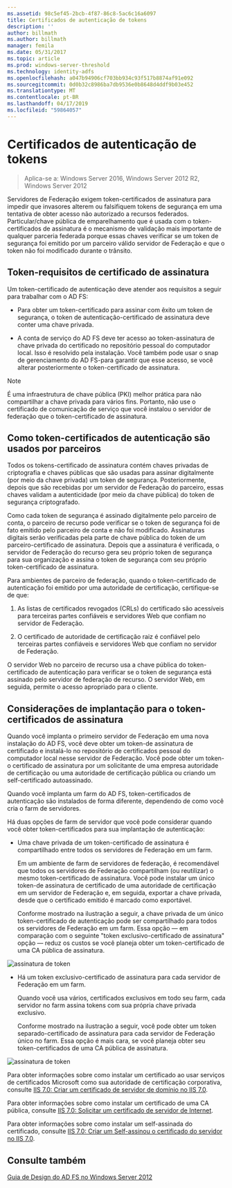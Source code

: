```yaml
---
ms.assetid: 98c5ef45-2bcb-4f87-86c8-5ac6c16a6097
title: Certificados de autenticação de tokens
description: ''
author: billmath
ms.author: billmath
manager: femila
ms.date: 05/31/2017
ms.topic: article
ms.prod: windows-server-threshold
ms.technology: identity-adfs
ms.openlocfilehash: a047b94906cf703bb934c93f517b8874af91e092
ms.sourcegitcommit: 0d0b32c8986ba7db9536e0b8648d4ddf9b03e452
ms.translationtype: MT
ms.contentlocale: pt-BR
ms.lasthandoff: 04/17/2019
ms.locfileid: "59864057"
---
```

# <a name="token-signing-certificates"></a>Certificados de autenticação de tokens

>Aplica-se a: Windows Server 2016, Windows Server 2012 R2, Windows Server 2012

Servidores de Federação exigem token\-certificados de assinatura para impedir que invasores alterem ou falsifiquem tokens de segurança em uma tentativa de obter acesso não autorizado a recursos federados. Particular\/chave pública de emparelhamento que é usada com o token\-certificados de assinatura é o mecanismo de validação mais importante de qualquer parceria federada porque essas chaves verificar se um token de segurança foi emitido por um parceiro válido servidor de Federação e que o token não foi modificado durante o trânsito.  
  
## <a name="token-signing-certificate-requirements"></a>Token\-requisitos de certificado de assinatura  
Um token\-certificado de autenticação deve atender aos requisitos a seguir para trabalhar com o AD FS:  
  
-   Para obter um token\-certificado para assinar com êxito um token de segurança, o token de autenticação\-certificado de assinatura deve conter uma chave privada.  
  
-   A conta de serviço do AD FS deve ter acesso ao token\-assinatura de chave privada do certificado no repositório pessoal do computador local. Isso é resolvido pela instalação. Você também pode usar o snap de gerenciamento do AD FS\-para garantir que esse acesso, se você alterar posteriormente o token\-certificado de assinatura.  
  
> [!NOTE]  
> É uma infraestrutura de chave pública \(PKI\) melhor prática para não compartilhar a chave privada para vários fins. Portanto, não use o certificado de comunicação de serviço que você instalou o servidor de federação que o token\-certificado de assinatura.  
  
## <a name="how-token-signing-certificates-are-used-across-partners"></a>Como token\-certificados de autenticação são usados por parceiros  
Todos os tokens\-certificado de assinatura contém chaves privadas de criptografia e chaves públicas que são usadas para assinar digitalmente \(por meio da chave privada\) um token de segurança. Posteriormente, depois que são recebidas por um servidor de Federação do parceiro, essas chaves validam a autenticidade \(por meio da chave pública\) do token de segurança criptografado.  
  
Como cada token de segurança é assinado digitalmente pelo parceiro de conta, o parceiro de recurso pode verificar se o token de segurança foi de fato emitido pelo parceiro de conta e não foi modificado. Assinaturas digitais serão verificadas pela parte de chave pública do token de um parceiro\-certificado de assinatura. Depois que a assinatura é verificada, o servidor de Federação do recurso gera seu próprio token de segurança para sua organização e assina o token de segurança com seu próprio token\-certificado de assinatura.  
  
Para ambientes de parceiro de federação, quando o token\-certificado de autenticação foi emitido por uma autoridade de certificação, certifique-se de que:  
  
1.  As listas de certificados revogados \(CRLs\) do certificado são acessíveis para terceiras partes confiáveis e servidores Web que confiam no servidor de Federação.  
  
2.  O certificado de autoridade de certificação raiz é confiável pelo terceiras partes confiáveis e servidores Web que confiam no servidor de Federação.  
  
O servidor Web no parceiro de recurso usa a chave pública do token\-certificado de autenticação para verificar se o token de segurança está assinado pelo servidor de federação de recurso. O servidor Web, em seguida, permite o acesso apropriado para o cliente.  
  
## <a name="deployment-considerations-for-token-signing-certificates"></a>Considerações de implantação para o token\-certificados de assinatura  
Quando você implanta o primeiro servidor de Federação em uma nova instalação do AD FS, você deve obter um token\-de assinatura de certificado e instalá-lo no repositório de certificados pessoal do computador local nesse servidor de Federação. Você pode obter um token\-o certificado de assinatura por um solicitante de uma empresa autoridade de certificação ou uma autoridade de certificação pública ou criando um self\-certificado autoassinado.  
  
Quando você implanta um farm do AD FS, token\-certificados de autenticação são instalados de forma diferente, dependendo de como você cria o farm de servidores.  
  
Há duas opções de farm de servidor que você pode considerar quando você obter token\-certificados para sua implantação de autenticação:  
  
-   Uma chave privada de um token\-certificado de assinatura é compartilhado entre todos os servidores de Federação em um farm.  
  
    Em um ambiente de farm de servidores de federação, é recomendável que todos os servidores de Federação compartilham \(ou reutilizar\) o mesmo token\-certificado de assinatura. Você pode instalar um único token\-de assinatura de certificado de uma autoridade de certificação em um servidor de Federação e, em seguida, exportar a chave privada, desde que o certificado emitido é marcado como exportável.  
  
    Conforme mostrado na ilustração a seguir, a chave privada de um único token\-certificado de autenticação pode ser compartilhado para todos os servidores de Federação em um farm. Essa opção — em comparação com o seguinte "token exclusivo\-certificado de assinatura" opção — reduz os custos se você planeja obter um token\-certificado de uma CA pública de assinatura.  
  
![assinatura de token](media/adfs2_fedserver_certstory_3.gif)  
  
-   Há um token exclusivo\-certificado de assinatura para cada servidor de Federação em um farm.  
  
    Quando você usa vários, certificados exclusivos em todo seu farm, cada servidor no farm assina tokens com sua própria chave privada exclusivo.  
  
    Conforme mostrado na ilustração a seguir, você pode obter um token separado\-certificado de assinatura para cada servidor de Federação único no farm. Essa opção é mais cara, se você planeja obter seu token\-certificados de uma CA pública de assinatura.  
  
![assinatura de token](media/adfs2_fedserver_certstory_4.gif)  
  
Para obter informações sobre como instalar um certificado ao usar serviços de certificados Microsoft como sua autoridade de certificação corporativa, consulte [IIS 7.0: Criar um certificado de servidor de domínio no IIS 7.0](https://go.microsoft.com/fwlink/?LinkId=108548).  
  
Para obter informações sobre como instalar um certificado de uma CA pública, consulte [IIS 7.0: Solicitar um certificado de servidor de Internet](https://go.microsoft.com/fwlink/?LinkId=108549).  
  
Para obter informações sobre como instalar um self\-assinada do certificado, consulte [IIS 7.0: Criar um Self\-assinou o certificado do servidor no IIS 7.0](https://go.microsoft.com/fwlink/?LinkID=108271).  
  
## <a name="see-also"></a>Consulte também
[Guia de Design do AD FS no Windows Server 2012](AD-FS-Design-Guide-in-Windows-Server-2012.md)
